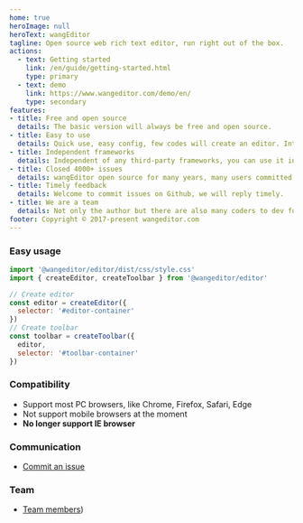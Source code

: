 ```yaml
---
home: true
heroImage: null
heroText: wangEditor
tagline: Open source web rich text editor, run right out of the box.
actions:
  - text: Getting started
    link: /en/guide/getting-started.html
    type: primary
  - text: demo
    link: https://www.wangeditor.com/demo/en/
    type: secondary
features:
- title: Free and open source
  details: The basic version will always be free and open source. 
- title: Easy to use
  details: Quick use, easy config, few codes will create an editor. Integrate all basic functions, No need to secondary develop.
- title: Independent frameworks
  details: Independent of any third-party frameworks, you can use it in jQuery, Vue, React.
- title: Closed 4000+ issues
  details: wangEditor open source for many years, many users committed many issues. We have closed 4000+ Github issues and will go on.
- title: Timely feedback
  details: Welcome to commit issues on Github, we will reply timely.
- title: We are a team
  details: Not only the author but there are also many coders to dev functions and fix bugs. Ensure continuous upgrading.
footer: Copyright © 2017-present wangeditor.com
---
```


### Easy usage

```js
import '@wangeditor/editor/dist/css/style.css'
import { createEditor, createToolbar } from '@wangeditor/editor'

// Create editor
const editor = createEditor({
  selector: '#editor-container'
})
// Create toolbar
const toolbar = createToolbar({
  editor,
  selector: '#toolbar-container'
})
```

### Compatibility

- Support most PC browsers, like Chrome, Firefox, Safari, Edge
- Not support mobile browsers at the moment
- **No longer support IE browser**

### Communication

- [Commit an issue]((https://github.com/wangeditor-team/wangEditor-v5/issues))

### Team

- [Team members](https://github.com/wangeditor-team/wangEditor-v5/graphs/contributors))
